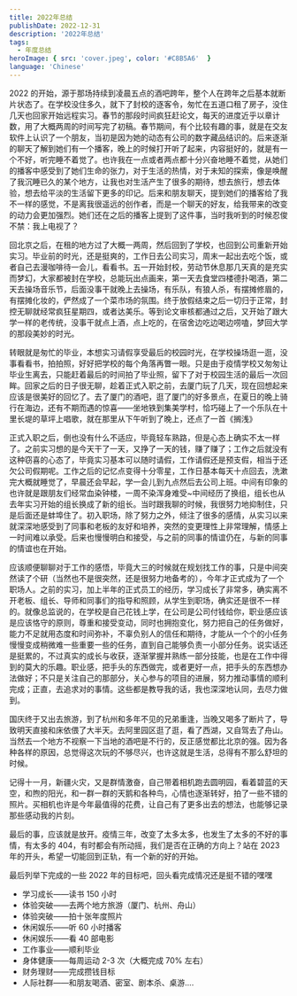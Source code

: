```yaml
---
title: 2022年总结
publishDate: 2022-12-31
description: '2022年总结'
tags:
  - 年度总结
heroImage: { src: 'cover.jpeg', color: '#C8B5A6'  }
language: 'Chinese'
---
```


2022 的开始，源于那场持续到凌晨五点的酒吧跨年，整个人在跨年之后基本就断片状态了。在学校没住多久，就下了封校的逐客令，匆忙在五道口租了房子，没住几天也回家开始远程实习。春节的那段时间疯狂赶论文，每天的进度近乎以章计数，用了大概两周的时间写完了初稿。春节期间，有个比较有趣的事，就是在交友软件上认识了一个朋友，当初是因为她的动态有公司的数字藏品结识的。后来逐渐的聊天了解到她们有一个播客，晚上的时候打开听了起来，内容挺好的，就是有一个不好，听完睡不着觉了。也许我在一点或者两点都十分兴奋地睡不着觉，从她们的播客中感受到了她们生命的张力，对于生活的热情，对于未知的探索，像是唤醒了我沉睡已久的某个地方，让我也对生活产生了很多的期待，想去旅行，想去体验，想去给平淡的生活留下更多的印记。后来和朋友聊天，提到她们的播客给了我不一样的感觉，不是离我很遥远的创作者，而是一个聊天的好友，给我带来的改变的动力会更加强烈。她们还在之后的播客上提到了这件事，当时我听到的时候忍俊不禁：我上电视了？

回北京之后，在租的地方过了大概一两周，然后回到了学校，也回到公司重新开始实习。毕业前的时光，还是挺爽的，工作日去公司实习，周末一起出去吃个饭，或者自己去漫咖啡待一会儿，看看书。五一开始封校，劳动节休息那几天真的是充实而梦幻，大家都被封在学校，总能玩出点画来，第一天去食堂四楼德扑喝酒，第二天去操场音乐节，后面没事干就晚上去操场，有乐队，有狼人杀，有摆摊修眉的，有摆摊化妆的，俨然成了一个菜市场的氛围。终于放假结束之后一切归于正常，封控无聊就经常疯狂星期四，或者达美乐。等到论文审核都通过之后，又开始了跟大学一样的老传统，没事干就点上酒，点上吃的，在宿舍边吃边喝边唠嗑，梦回大学的那段美妙的时光。

转眼就是匆忙的毕业，本想实习请假享受最后的校园时光，在学校操场逛一逛，没事看看书，拍拍照，好好把学校的每个角落再瞥一眼。只是由于疫情学校又匆匆让毕业生离去，只能赶着最后的时间拍了毕业照，留下了对于校园生活的最后一次回眸。回家之后的日子很无聊，趁着正式入职之前，去厦门玩了几天，现在回想起来应该是很美好的回忆了。去了厦门的酒吧，逛了厦门的好多景点，在夏日的晚上骑行在海边，还有不期而遇的惊喜——坐地铁到集美学村，恰巧碰上了一个乐队在十里长堤的草坪上唱歌，就在那里从下午听到了晚上，还点了一首《搁浅》

正式入职之后，倒也没有什么不适应，毕竟轻车熟路，但是心态上确实不太一样了。之前实习想的是今天干了一天，又挣了一天的钱，赚了赚了；工作之后就没有这种窃喜的心态了，毕竟实习基本可以随时请假，工作请假还是预支假，相当于还欠公司假期呢。工作之后的记忆点变得十分零星，工作日基本每天十点回去，洗漱完大概就睡觉了，早晨还会早起，学一会儿到九点然后去公司上班。中间有印象的也许就是跟朋友们经常血染钟楼，一周不染浑身难受~中间经历了换组，组长也从去年实习开始的组长换成了新的组长。当时跟我聊的时候，我很努力地抑制住，只是后面还是蚌埠住了。初入职场，除了努力之外，倾注了很多的感情，从实习以来就深深地感受到了同事和老板的友好和培养，突然的变更理性上非常理解，情感上一时间难以承受。后来也慢慢明白和接受，与之前的同事的情谊仍在，与新的同事的情谊也在开始。

应该顺便聊聊对于工作的感悟，毕竟大三的时候就在规划找工作的事，只是中间突然读了个研（当然也不是很突然，还是很努力地备考的），今年才正式成为了一个职场人。之前的实习，加上半年的正式员工的经历，学习成长了非常多，确实离不开老板、组长、导师和同事们的指导和照顾，从学生到职场，确实还是很不一样的。就像总监说的，在学校是自己花钱上学，在公司是公司付钱给你，职业感应该是应该恪守的原则，尊重和接受变动，同时也拥抱变化，努力把自己的任务做好，能力不足就用态度和时间弥补，不辜负别人的信任和期待，才能从一个个的小任务慢慢变成稍微难一些重要一些的任务，直到自己能够负责一小部分任务。说实话还是挺累的，不过真实的成长与收获，逐渐掌握并熟练一部分技能，也是在工作中得到的莫大的乐趣。职业感，把手头的东西做完，或者更好一点，把手头的东西想办法做好；不只是关注自己的那部分，关心参与的项目的进展，努力推动事情的顺利完成；正直，去追求对的事情。这些都是教导我的话，我也深深地认同，去尽力做到。

国庆终于又出去旅游，到了杭州和多年不见的兄弟重逢，当晚又喝多了断片了，导致明天直接和床依偎了大半天。去阿里园区逛了逛，看了西湖，又自驾去了舟山。当然去一个地方不视察一下当地的酒吧是不行的，反正感觉都比北京的强。因为各种各样的原因，总觉得这次玩的不够尽兴，也许这就是生活，总得有不那么舒坦的时候。

记得十一月，新疆火灾，又是群情激奋，自己带着相机跑去圆明园，看着碧蓝的天空，和煦的阳光，和一群一群的天鹅和各种鸟，心情也逐渐转好，拍了一些不错的照片。买相机也许是今年最值得的花费，让自己有了更多出去的想法，也能够记录那些感动我的片刻。

最后的事，应该就是放开。疫情三年，改变了太多太多，也发生了太多的不好的事情，有太多的 404，有时都会有所动摇，我们是否在正确的方向上？站在 2023 年的开头，希望一切能回到正轨，有一个新的好的开始。

最后列举下完成的一些 2022 年的目标吧，回头看完成情况还是挺不错的嘿嘿

- 学习成长——读书 150 小时
- 体验突破——去两个地方旅游（厦门、杭州、舟山）
- 体验突破——拍十张年度照片
- 休闲娱乐——听 60 小时播客
- 休闲娱乐——看 40 部电影
- 工作事业——顺利毕业
- 身体健康——每周运动 2-3 次（大概完成 70% 左右）
- 财务理财——完成攒钱目标
- 人际社群——和朋友喝酒、密室、剧本杀、桌游....


